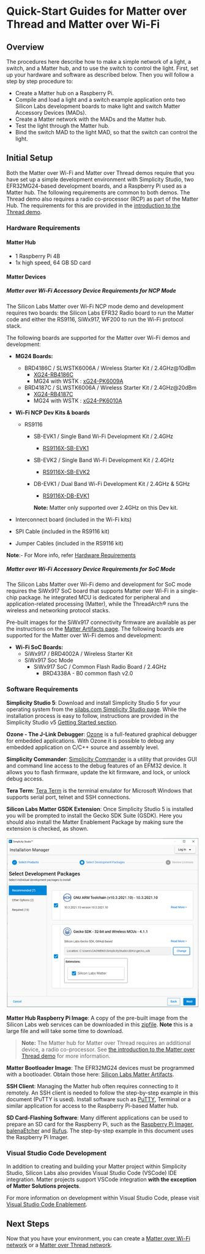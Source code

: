 # Quick-Start Guides for Matter over Thread and Matter over Wi-Fi

## Overview

The procedures here describe how to make a simple network of a light, a switch, and a Matter hub, and to use the switch to control the light. First, set up your hardware and software as described below. Then you will follow a step by step procedure to:

- Create a Matter hub on a Raspberry Pi.
- Compile and load a light and a switch example application onto two Silicon Labs development boards to make light and switch Matter Accessory Devices (MADs).
- Create a Matter network with the MADs and the Matter hub.
- Test the light through the Matter hub.
- Bind the switch MAD to the light MAD, so that the switch can control the light.

## Initial Setup

Both the Matter over Wi-Fi and Matter over Thread demos require that you have set up a simple development environment with Simplicity Studio,
two EFR32MG24-based development boards, and a Raspberry Pi used as a Matter hub. The following requirements are common to both demos. The Thread demo also requires a radio co-processor (RCP) as part of the Matter Hub. The requirements for this are provided in the [introduction to the Thread demo](/matter/<docspace-docleaf-version>/matter-thread-getting-started).

### Hardware Requirements

#### Matter Hub

  - 1 Raspberry Pi 4B
  - 1x high speed, 64 GB SD card

#### Matter Devices
##### **Matter over Wi-Fi Accessory Device Requirements for NCP Mode**

The Silicon Labs Matter over Wi-Fi NCP mode demo and development requires two boards: the
Silicon Labs EFR32 Radio board to run the Matter code and either the RS9116, SiWx917, WF200 to run the Wi-Fi protocol stack.

The following boards are supported for the Matter over Wi-Fi demos and development:

  -  **MG24 Boards:**

       -   BRD4186C / SLWSTK6006A / Wireless Starter Kit / 2.4GHz@10dBm
            -   [XG24-RB4186C](https://www.silabs.com/development-tools/wireless/xg24-rb4186c-efr32xg24-wireless-gecko-radio-board)
            -   MG24 with WSTK : [xG24-PK6009A](https://www.silabs.com/development-tools/wireless/efr32xg24-pro-kit-10-dbm?tab=overview)
       -   BRD4187C / SLWSTK6006A / Wireless Starter Kit / 2.4GHz@20dBm
            - [XG24-RB4187C](https://www.silabs.com/development-tools/wireless/xg24-rb4187c-efr32xg24-wireless-gecko-radio-board)
            - MG24 with WSTK : [xG24-PK6010A](https://www.silabs.com/development-tools/wireless/efr32xg24-pro-kit-20-dbm?tab=overview)
  -   **Wi-Fi NCP Dev Kits & boards**

       -   RS9116
            -   SB-EVK1 / Single Band Wi-Fi Development Kit / 2.4GHz
                -   [RS9116X-SB-EVK1](https://www.silabs.com/development-tools/wireless/wi-fi/rs9116x-sb-evk-development-kit)
            -   SB-EVK2 / Single Band Wi-Fi Development Kit / 2.4GHz
                -   [RS9116X-SB-EVK2](https://www.silabs.com/development-tools/wireless/wi-fi/rs9116x-sb-evk2-development-kit)
            -   DB-EVK1 / Dual Band Wi-Fi Development Kit / 2.4GHz & 5GHz
                -   [RS9116X-DB-EVK1](https://www.silabs.com/development-tools/wireless/wi-fi/rs9116x-db-evk-development-kit)
    
                **Note:** Matter only supported over 2.4GHz on this Dev kit.
  -   Interconnect board (included in the Wi-Fi kits)
  -   SPI Cable (included in the RS9116 kit)
  -   Jumper Cables (included in the RS9116 kit)

**Note**:- For More info, refer [Hardware Requirements](/matter/<docspace-docleaf-version>/hardware-requirements)

##### **Matter over Wi-Fi Accessory Device Requirements for SoC Mode**

The Silicon Labs Matter over Wi-Fi demo and development for SoC mode requires the SiWx917 SoC board that supports Matter over Wi-Fi in a single-chip package. he integrated MCU is dedicated for peripheral and application-related processing (Matter), while the ThreadArch® runs the wireless and networking protocol stacks. 

Pre-built images for the SiWx917 connectivity firmware are available as per the instructions on the [Matter Artifacts page](/matter/<docspace-docleaf-version>/matter-prerequisites/matter-artifacts). The following boards are supported for the Matter over Wi-Fi demos and development:

  - **Wi-Fi SoC Boards:**
    - SiWx917 / BRD4002A / Wireless Starter Kit
    - SiWx917 Soc Mode
      -  SiWx917 SoC / Common Flash Radio Board / 2.4GHz
         -  BRD4338A - B0 common flash v2.0

### Software Requirements

**Simplicity Studio 5**: Download and install Simplicity Studio 5 for your operating system from the [silabs.com Simplicity Studio page](https://www.silabs.com/developers/simplicity-studio). While the installation process is easy to follow, instructions are provided in the Simplicity Studio v5 [Getting Started section](https://docs.silabs.com/simplicity-studio-5-users-guide/latest/ss-5-users-guide-getting-started/install-ss-5-and-software).

**Ozone - The J-Link Debugger**:  [Ozone](https://www.segger.com/products/development-tools/ozone-j-link-debugger/) is a full-featured graphical debugger for embedded applications. With Ozone it is possible to debug any embedded application on C/C++ source and assembly level.

**Simplicity Commander**: [Simplicity Commander](https://www.silabs.com/documents/public/software/SimplicityCommander-Windows.zip) is a utility that provides GUI and command line access to the debug features of an EFM32 device. It allows you to flash firmware, update the kit firmware, and lock, or unlock debug access.

**Tera Term**: [Tera Term]((https://osdn.net/projects/ttssh2/releases/)) is the terminal emulator for Microsoft Windows that supports serial port, telnet and SSH connections.

**Silicon Labs Matter GSDK Extension**: Once Simplicity Studio 5 is installed you will be prompted to install the Gecko SDK Suite (GSDK). Here you should also install the Matter Enablement Package by making sure the extension is checked, as shown.

![Installing the Matter Extension](./resources/install-package-advanced-device.png)

**Matter Hub Raspberry Pi Image**: A copy of the pre-built image from the Silicon Labs web services can be downloaded in this [zipfile](https://www.silabs.com/documents/public/software/SilabsMatterPi_2.2.0-1.2-extension.zip). **Note** this is a large file and will take some time to download.

>**Note:** The Matter hub for Matter over Thread requires an additional device, a radio co-processor. See [the introduction to the Matter over Thread demo](/matter/<docspace-docleaf-version>/matter-thread-getting-started) for more information.

**Matter Bootloader Image**: The EFR32MG24 devices must be programmed with a bootloader. Obtain those here: [Silicon Labs Matter Artifacts](/matter/<docspace-docleaf-version>/matter-prerequisites/matter-artifacts).

**SSH Client**: Managing the Matter hub often requires connecting to it remotely. An SSH client is needed to follow the step-by-step example in this document (PuTTY is used). Install software such as [PuTTY](https://www.putty.org/), Terminal or a similar application for access to the Raspberry Pi-based Matter hub.

**SD Card-Flashing Software**: Many different applications can be used to prepare an SD card for the Raspberry Pi, such as the [Raspberry Pi Imager](https://www.raspberrypi.com/documentation/computers/getting-started.html#install-using-imager), [balenaEtcher](https://www.balena.io/etcher) and [Rufus](https://silabsiot.slack.com/archives/C018366PBH8/p1654113932884999). The step-by-step example in this document uses the Raspberry Pi Imager.

### Visual Studio Code Development

In addition to creating and building your Matter project within Simplicity Studio, Silicon Labs also provides Visual Studio Code (VSCode) IDE integration. Matter projects support VSCode integration **with the exception of Matter Solutions projects**.

For more information on development within Visual Studio Code, please visit [Visual Studio Code Enablement](https://docs.silabs.com/simplicity-studio-5-users-guide/latest/ss-5-users-guide-vscode-ide/).

## Next Steps

Now that you have your environment, you can create a [Matter over Wi-Fi network](/matter/<docspace-docleaf-version>/matter-light-switch-example/01-wifi-light-switch-example) or a [Matter over Thread network](/matter/<docspace-docleaf-version>/matter-light-switch-example/02-thread-light-switch-example).